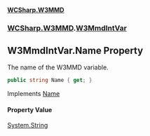 #### [WCSharp\.W3MMD](README.md 'README')
### [WCSharp\.W3MMD](WCSharp.W3MMD.md 'WCSharp\.W3MMD').[W3MmdIntVar](WCSharp.W3MMD.W3MmdIntVar.md 'WCSharp\.W3MMD\.W3MmdIntVar')

## W3MmdIntVar\.Name Property

The name of the W3MMD variable\.

```csharp
public string Name { get; }
```

Implements [Name](WCSharp.W3MMD.IW3MmdVar.Name.md 'WCSharp\.W3MMD\.IW3MmdVar\.Name')

#### Property Value
[System\.String](https://learn.microsoft.com/en-us/dotnet/api/system.string 'System\.String')